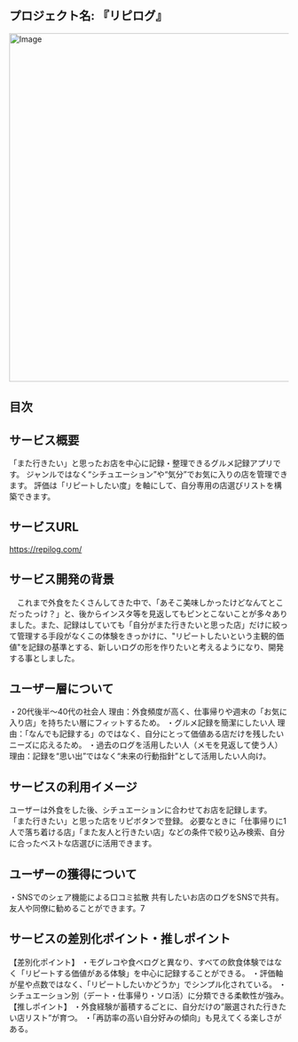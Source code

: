 ## プロジェクト名: 『リピログ』
<img width="1200" height="627" alt="Image" src="https://github.com/user-attachments/assets/7d880250-4e52-43e5-964f-2ab2ebf2d477" />

## 目次

## サービス概要
 「また行きたい」と思ったお店を中心に記録・整理できるグルメ記録アプリです。
 ジャンルではなく“シチュエーション”や“気分”でお気に入りの店を管理できます。
 評価は「リピートしたい度」を軸にして、自分専用の店選びリストを構築できます。

## サービスURL
https://repilog.com/
 
## サービス開発の背景
　これまで外食をたくさんしてきた中で、「あそこ美味しかったけどなんてとこだったっけ？」と、後からインスタ等を見返してもピンとこないことが多々ありました。また、記録はしていても「自分がまた行きたいと思った店」だけに絞って管理する手段がなくこの体験をきっかけに、"リピートしたいという主観的価値"を記録の基準とする、新しいログの形を作りたいと考えるようになり、開発する事としました。

## ユーザー層について
・20代後半〜40代の社会人
理由：外食頻度が高く、仕事帰りや週末の「お気に入り店」を持ちたい層にフィットするため。
・グルメ記録を簡潔にしたい人
理由：「なんでも記録する」のではなく、自分にとって価値ある店だけを残したいニーズに応えるため。
・過去のログを活用したい人（メモを見返して使う人）
理由：記録を“思い出”ではなく“未来の行動指針”として活用したい人向け。

## サービスの利用イメージ
ユーザーは外食をした後、シチュエーションに合わせてお店を記録します。
「また行きたい」と思った店をリピボタンで登録。
必要なときに「仕事帰りに1人で落ち着ける店」「また友人と行きたい店」などの条件で絞り込み検索、自分に合ったベストな店選びに活用できます。

## ユーザーの獲得について
・SNSでのシェア機能による口コミ拡散
共有したいお店のログをSNSで共有。友人や同僚に勧めることができます。7

## サービスの差別化ポイント・推しポイント
【差別化ポイント】
・モグレコや食べログと異なり、すべての飲食体験ではなく「リピートする価値がある体験」を中心に記録することができる。
・評価軸が星や点数ではなく、「リピートしたいかどうか」でシンプル化されている。
・シチュエーション別（デート・仕事帰り・ソロ活）に分類できる柔軟性が強み。
【推しポイント】
・外食経験が蓄積するごとに、自分だけの“厳選された行きたい店リスト”が育つ。
・「再訪率の高い自分好みの傾向」も見えてくる楽しさがある。
